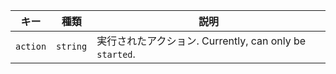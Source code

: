 | キー       | 種類       | 説明                                            |
| -------- | -------- | --------------------------------------------- |
| `action` | `string` | 実行されたアクション. Currently, can only be `started`. |